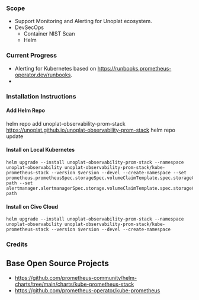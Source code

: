 ### Scope
- Support Monitoring and Alerting for Unoplat ecosystem.
- DevSecOps
  - Container NIST Scan
  - Helm 

### Current Progress
- Alerting for Kubernetes based on https://runbooks.prometheus-operator.dev/runbooks.
- 



### Installation Instructions

#### Add Helm Repo

helm repo add unoplat-observability-prom-stack https://unoplat.github.io/unoplat-observability-prom-stack 
helm repo update

#### Install on Local Kubernetes

```
helm upgrade --install unoplat-observability-prom-stack --namespace unoplat-observability unoplat-observability-prom-stack/kube-prometheus-stack --version $version --devel --create-namespace --set prometheus.prometheusSpec.storageSpec.volumeClaimTemplate.spec.storageClassName=local-path --set alertmanager.alertmanagerSpec.storage.volumeClaimTemplate.spec.storageClassName=local-path
```

#### Install on Civo Cloud 

```
helm upgrade --install unoplat-observability-prom-stack --namespace unoplat-observability unoplat-observability-prom-stack/kube-prometheus-stack --version $version --devel --create-namespace
```

### Credits
## Base Open Source Projects
- https://github.com/prometheus-community/helm-charts/tree/main/charts/kube-prometheus-stack
- https://github.com/prometheus-operator/kube-prometheus
